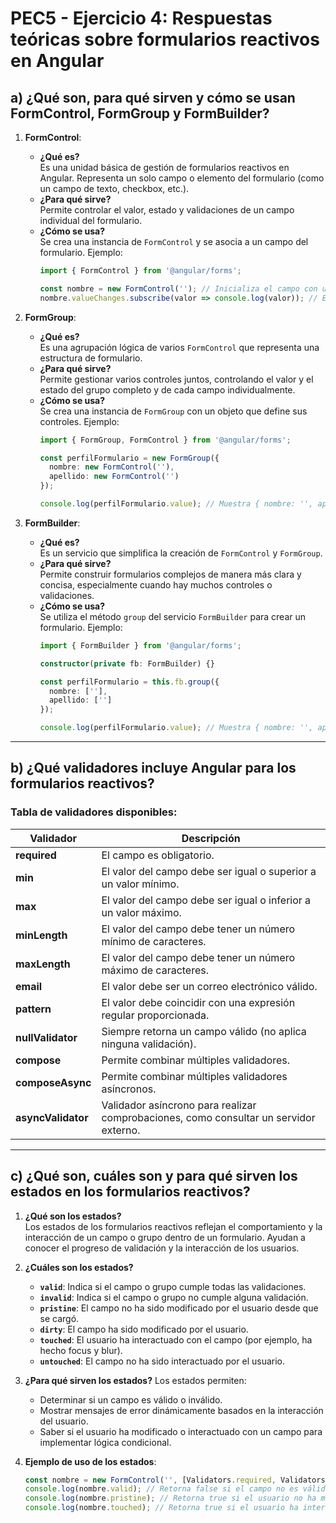 # PEC5 - Ejercicio 4: Respuestas teóricas sobre formularios reactivos en Angular

## a) ¿Qué son, para qué sirven y cómo se usan FormControl, FormGroup y FormBuilder?

1. **FormControl**:
   - **¿Qué es?**  
     Es una unidad básica de gestión de formularios reactivos en Angular. Representa un solo campo o elemento del formulario (como un campo de texto, checkbox, etc.).
   - **¿Para qué sirve?**  
     Permite controlar el valor, estado y validaciones de un campo individual del formulario.
   - **¿Cómo se usa?**  
     Se crea una instancia de `FormControl` y se asocia a un campo del formulario. Ejemplo:
     ```typescript
     import { FormControl } from '@angular/forms';

     const nombre = new FormControl(''); // Inicializa el campo con un valor vacío
     nombre.valueChanges.subscribe(valor => console.log(valor)); // Escucha los cambios de valor
     ```

2. **FormGroup**:
   - **¿Qué es?**  
     Es una agrupación lógica de varios `FormControl` que representa una estructura de formulario.
   - **¿Para qué sirve?**  
     Permite gestionar varios controles juntos, controlando el valor y el estado del grupo completo y de cada campo individualmente.
   - **¿Cómo se usa?**  
     Se crea una instancia de `FormGroup` con un objeto que define sus controles. Ejemplo:
     ```typescript
     import { FormGroup, FormControl } from '@angular/forms';

     const perfilFormulario = new FormGroup({
       nombre: new FormControl(''),
       apellido: new FormControl('')
     });

     console.log(perfilFormulario.value); // Muestra { nombre: '', apellido: '' }
     ```

3. **FormBuilder**:
   - **¿Qué es?**  
     Es un servicio que simplifica la creación de `FormControl` y `FormGroup`.
   - **¿Para qué sirve?**  
     Permite construir formularios complejos de manera más clara y concisa, especialmente cuando hay muchos controles o validaciones.
   - **¿Cómo se usa?**  
     Se utiliza el método `group` del servicio `FormBuilder` para crear un formulario. Ejemplo:
     ```typescript
     import { FormBuilder } from '@angular/forms';

     constructor(private fb: FormBuilder) {}

     const perfilFormulario = this.fb.group({
       nombre: [''],
       apellido: ['']
     });

     console.log(perfilFormulario.value); // Muestra { nombre: '', apellido: '' }
     ```

---

## b) ¿Qué validadores incluye Angular para los formularios reactivos?

### Tabla de validadores disponibles:
| Validador              | Descripción                                                                 |
|------------------------|-----------------------------------------------------------------------------|
| **required**           | El campo es obligatorio.                                                   |
| **min**                | El valor del campo debe ser igual o superior a un valor mínimo.            |
| **max**                | El valor del campo debe ser igual o inferior a un valor máximo.            |
| **minLength**          | El valor del campo debe tener un número mínimo de caracteres.              |
| **maxLength**          | El valor del campo debe tener un número máximo de caracteres.              |
| **email**              | El valor debe ser un correo electrónico válido.                           |
| **pattern**            | El valor debe coincidir con una expresión regular proporcionada.           |
| **nullValidator**      | Siempre retorna un campo válido (no aplica ninguna validación).            |
| **compose**            | Permite combinar múltiples validadores.                                    |
| **composeAsync**       | Permite combinar múltiples validadores asíncronos.                         |
| **asyncValidator**     | Validador asíncrono para realizar comprobaciones, como consultar un servidor externo.|

---

## c) ¿Qué son, cuáles son y para qué sirven los estados en los formularios reactivos?

1. **¿Qué son los estados?**  
   Los estados de los formularios reactivos reflejan el comportamiento y la interacción de un campo o grupo dentro de un formulario. Ayudan a conocer el progreso de validación y la interacción de los usuarios.

2. **¿Cuáles son los estados?**
   - **`valid`**: Indica si el campo o grupo cumple todas las validaciones.  
   - **`invalid`**: Indica si el campo o grupo no cumple alguna validación.  
   - **`pristine`**: El campo no ha sido modificado por el usuario desde que se cargó.  
   - **`dirty`**: El campo ha sido modificado por el usuario.  
   - **`touched`**: El usuario ha interactuado con el campo (por ejemplo, ha hecho focus y blur).  
   - **`untouched`**: El campo no ha sido interactuado por el usuario.

3. **¿Para qué sirven los estados?**
   Los estados permiten:
   - Determinar si un campo es válido o inválido.
   - Mostrar mensajes de error dinámicamente basados en la interacción del usuario.
   - Saber si el usuario ha modificado o interactuado con un campo para implementar lógica condicional.

4. **Ejemplo de uso de los estados**:
   ```typescript
   const nombre = new FormControl('', [Validators.required, Validators.minLength(3)]);
   console.log(nombre.valid); // Retorna false si el campo no es válido
   console.log(nombre.pristine); // Retorna true si el usuario no ha modificado el campo
   console.log(nombre.touched); // Retorna true si el usuario ha interactuado con el campo
   ```

